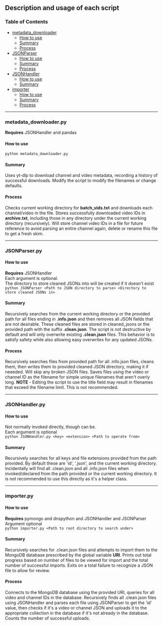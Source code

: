 ## Description and usage of each script

### Table of Contents
- [metadata_downloader](#metadata_downloaderpy)
  - [How to use](#how-to-use)
  - [Summary](#summary)
  - [Process](#process)
- [JSONParser](#jsonparserpy)
  - [How to use](#how-to-use-1)
  - [Summary](#summary-1)
  - [Process](#process-1)
- [JSONHandler](#jsonhandlerpy)
  - [How to use](#how-to-use-2)
  - [Summary](#summary-2)
- [importer](#importerpy)
  - [How to use](#how-to-use-3)
  - [Summary](#summary-3)
  - [Process](#process-2)

----



### metadata_downloader.py
**Requires** JSONHandler and pandas
#### How to use
`python metadata_downloader.py`
#### Summary
Uses yt-dlp to download channel and video metadata, recording a history of successful downloads.
Modify the script to modify the filenames or change defaults.

#### Process
Checks current working directory for **batch_vids.txt** and downloads each channel/video in the file. Stores successfully downloaded video IDs in **archive.txt**, including those in any directory under the current working directory (recursively).
Will store channel video IDs in a file for future reference to avoid parsing an entire channel again, delete or rename this file to get a fresh skim.

----
### JSONParser.py
#### How to use
**Requires** JSONHandler\
Each argument is optional.\
The directory to store cleaned JSONs into will be created if it doesn't exist\
`python JSONParser <Path to JSON directory to parse> <Directory to store cleaned JSONs in>`

#### Summary
Recursively searches from the current working directory or the provided path for all files ending in **.info.json** and then removes all JSON fields that are not desirable. These cleaned files are stored in cleaned_jsons or the provided path with the suffix **.clean.json**.
The script is not destructive by default and will only overwrite existing **.clean.json** files. This behavior is to satisfy safety while also allowing easy overwrites for any updated JSONs.

#### Process
Recursively searches files from provided path for all .info.json files, cleans them, then writes them to provided cleaned JSON directory, making it if neeeded. Will skip any broken JSON files.
Saves files using the video or channel ID as the filename for simple unique filenames that aren't overly long.
**NOTE** - Editing the script to use the title field may result in filenames that exceed the filename limit. This is not recommended.

----
### JSONHandler.py
#### How to use
Not normally invoked directly, though can be.\
Each argument is optional\
`python JSONHandler.py <key> <extension> <Path to operate from>`

#### Summary
Recursively searches for all keys and file extensions provided from the path provided. By default these are 'id', '.json', and the current working directory.
Incidentally will find all .clean.json and all .info.json files when invoked/declared from the path provided or the current working directory.
It is not recommended to use this directly as it's a helper class.

----
### importer.py
#### How to use
**Requires** pymongo and dnspython and JSONHandler and JSONParser\
Argument optional\
`python importer.py <Path to root directory to search under>`

#### Summary
Recursively searches for .clean.json files and attempts to import them to the MongoDB database prescribed by the global variable **URI**.
Prints out total progress based on number of files to be viewed for import and the total number of successful imports.
Exits on a total failure to recognize a JSON file to allow for review. 

#### Process
Connects to the MongoDB database using the provided URI, queries for all video and channel IDs in the database. Recursively finds all .clean.json files using JSONHandler and parses each file using JSONParser to get the 'id' value, then checks if it's a video or channel JSON and uploads it to the appropriate collection in the database if it's not already in the database.
Counts the number of successful uploads.


